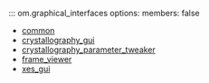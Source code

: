 ::: om.graphical_interfaces
    options:
      members: false

  * [common](common.md)
  * [crystallography_gui](crystallography_gui.md)
  * [crystallography_parameter_tweaker](crystallography_parameter_tweaker.md)
  * [frame_viewer](frame_viewer.md)
  * [xes_gui](xes_gui.md)
